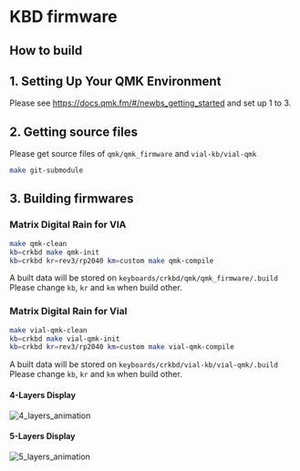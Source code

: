 # KBD firmware

## How to build

## 1. Setting Up Your QMK Environment

Please see https://docs.qmk.fm/#/newbs_getting_started and set up 1 to 3.

## 2. Getting source files

Please get source files of `qmk/qmk_firmware` and `vial-kb/vial-qmk`
```sh
make git-submodule
```

## 3. Building firmwares

### Matrix Digital Rain for VIA

```sh
make qmk-clean
kb=crkbd make qmk-init
kb=crkbd kr=rev3/rp2040 km=custom make qmk-compile
```
A built data will be stored on `keyboards/crkbd/qmk/qmk_firmware/.build`\
Please change `kb`, `kr` and `km` when build other.

### Matrix Digital Rain for Vial
```sh
make vial-qmk-clean
kb=crkbd make vial-qmk-init
kb=crkbd kr=rev3/rp2040 km=custom make vial-qmk-compile
```
A built data will be stored on `keyboards/crkbd/vial-kb/vial-qmk/.build`\
Please change `kb`, `kr` and `km` when build other.

#### 4-Layers Display
![4_layers_animation](https://github.com/user-attachments/assets/ecfc0f62-328f-4c5e-b59c-65102dc1ac18)

#### 5-Layers Display 
![5_layers_animation](https://github.com/user-attachments/assets/dbff65e5-2c41-477a-b463-6ffeba1f707d)
